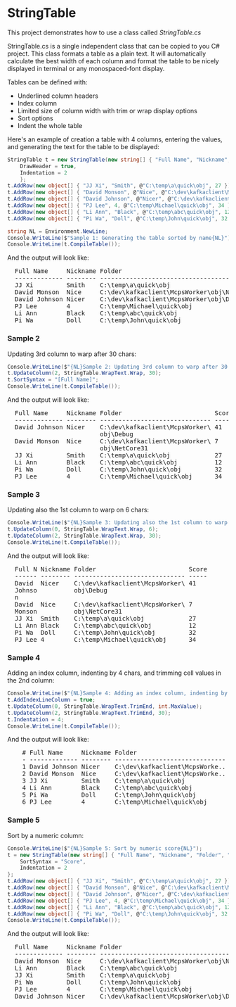 # StringTable
This project demonstrates how to use a class called *StringTable.cs*

StringTable.cs is a single independent class that can be copied to you C# project. This class formats a table as a plain text. It will automatically calculate the best width of each column and format the table to be nicely displayed in terminal or any monospaced-font display. 

Tables can be defined with: 
* Underlined column headers
* Index column
* Limited size of column width with trim or wrap display options
* Sort options
* Indent the whole table

Here's an example of creation a table with 4 columns, entering the values, and generating the text for the table to be displayed:
```cs
StringTable t = new StringTable(new string[] { "Full Name", "Nickname", "Folder", "Score" }) {
	DrawHeader = true,
	Indentation = 2
	};
t.AddRow(new object[] { "JJ Xi", "Smith", @"C:\temp\a\quick\obj", 27 });
t.AddRow(new object[] { "David Monson", @"Nice", @"C:\dev\kafkaclient\McpsWorker\obj\NetCore31", 7 });
t.AddRow(new object[] { "David Johnson", @"Nicer", @"C:\dev\kafkaclient\McpsWorker\obj\Debug", 41 });
t.AddRow(new object[] { "PJ Lee", 4, @"C:\temp\Michael\quick\obj", 34 });
t.AddRow(new object[] { "Li Ann", "Black", @"C:\temp\abc\quick\obj", 12 });
t.AddRow(new object[] { "Pi Wa", "Doll", @"C:\temp\John\quick\obj", 32 });

string NL = Environment.NewLine;
Console.WriteLine($"Sample 1: Generating the table sorted by name{NL}");
Console.WriteLine(t.CompileTable());
```

And the output will look like: 
<pre>
  Full Name     Nickname Folder                                      Score
  ------------- -------- ------------------------------------------- -----
  JJ Xi         Smith    C:\temp\a\quick\obj                         27
  David Monson  Nice     C:\dev\kafkaclient\McpsWorker\obj\NetCore31 7
  David Johnson Nicer    C:\dev\kafkaclient\McpsWorker\obj\Debug     41
  PJ Lee        4        C:\temp\Michael\quick\obj                   34
  Li Ann        Black    C:\temp\abc\quick\obj                       12
  Pi Wa         Doll     C:\temp\John\quick\obj                      32
</pre>

### Sample 2
Updating 3rd column to warp after 30 chars:
```cs
Console.WriteLine($"{NL}Sample 2: Updating 3rd column to warp after 30 chars{NL}");
t.UpdateColumn(2, StringTable.WrapText.Wrap, 30);
t.SortSyntax = "[Full Name]";
Console.WriteLine(t.CompileTable());
```

And the output will look like: 
<pre>
  Full Name     Nickname Folder                         Score
  ------------- -------- ------------------------------ -----
  David Johnson Nicer    C:\dev\kafkaclient\McpsWorker\ 41
                         obj\Debug
  David Monson  Nice     C:\dev\kafkaclient\McpsWorker\ 7
                         obj\NetCore31
  JJ Xi         Smith    C:\temp\a\quick\obj            27
  Li Ann        Black    C:\temp\abc\quick\obj          12
  Pi Wa         Doll     C:\temp\John\quick\obj         32
  PJ Lee        4        C:\temp\Michael\quick\obj      34
</pre>


### Sample 3
Updating also the 1st column to warp on 6 chars:
```cs
Console.WriteLine($"{NL}Sample 3: Updating also the 1st column to warp on 6 chars{NL}");
t.UpdateColumn(0, StringTable.WrapText.Wrap, 6);
t.UpdateColumn(2, StringTable.WrapText.Wrap, 30);
Console.WriteLine(t.CompileTable());
```

And the output will look like: 
<pre>
  Full N Nickname Folder                         Score
  ------ -------- ------------------------------ -----
  David  Nicer    C:\dev\kafkaclient\McpsWorker\ 41
  Johnso          obj\Debug
  n
  David  Nice     C:\dev\kafkaclient\McpsWorker\ 7
  Monson          obj\NetCore31
  JJ Xi  Smith    C:\temp\a\quick\obj            27
  Li Ann Black    C:\temp\abc\quick\obj          12
  Pi Wa  Doll     C:\temp\John\quick\obj         32
  PJ Lee 4        C:\temp\Michael\quick\obj      34
</pre>

### Sample 4
Adding an index column, indenting by 4 chars, and trimming cell values in the 2nd column:
```cs
Console.WriteLine($"{NL}Sample 4: Adding an index column, indenting by 4 chars, {NL}and trimming cell values in the 2nd column{NL}");
t.AddIndexLineColumn = true;
t.UpdateColumn(0, StringTable.WrapText.TrimEnd, int.MaxValue); 
t.UpdateColumn(2, StringTable.WrapText.TrimEnd, 30);
t.Indentation = 4;
Console.WriteLine(t.CompileTable());
```

And the output will look like: 
<pre>
    # Full Name     Nickname Folder                         Score
    - ------------- -------- ------------------------------ -----
    1 David Johnson Nicer    C:\dev\kafkaclient\McpsWorke.. 41
    2 David Monson  Nice     C:\dev\kafkaclient\McpsWorke.. 7
    3 JJ Xi         Smith    C:\temp\a\quick\obj            27
    4 Li Ann        Black    C:\temp\abc\quick\obj          12
    5 Pi Wa         Doll     C:\temp\John\quick\obj         32
    6 PJ Lee        4        C:\temp\Michael\quick\obj      34
</pre>

### Sample 5
Sort by a numeric column:
```cs
Console.WriteLine($"{NL}Sample 5: Sort by numeric score{NL}");
t = new StringTable(new string[] { "Full Name", "Nickname", "Folder", "Score" }, new List<int>() { 3 }) {
	SortSyntax = "Score",
	Indentation = 2
};
t.AddRow(new object[] { "JJ Xi", "Smith", @"C:\temp\a\quick\obj", 27 });
t.AddRow(new object[] { "David Monson", @"Nice", @"C:\dev\kafkaclient\McpsWorker\obj\NetCore31", 7 });
t.AddRow(new object[] { "David Johnson", @"Nicer", @"C:\dev\kafkaclient\McpsWorker\obj\Debug", 41 });
t.AddRow(new object[] { "PJ Lee", 4, @"C:\temp\Michael\quick\obj", 34 });
t.AddRow(new object[] { "Li Ann", "Black", @"C:\temp\abc\quick\obj", 12 });
t.AddRow(new object[] { "Pi Wa", "Doll", @"C:\temp\John\quick\obj", 32 });
Console.WriteLine(t.CompileTable());
```

And the output will look like: 
<pre>
  Full Name     Nickname Folder                                      Score
  ------------- -------- ------------------------------------------- -----
  David Monson  Nice     C:\dev\kafkaclient\McpsWorker\obj\NetCore31 7
  Li Ann        Black    C:\temp\abc\quick\obj                       12
  JJ Xi         Smith    C:\temp\a\quick\obj                         27
  Pi Wa         Doll     C:\temp\John\quick\obj                      32
  PJ Lee        4        C:\temp\Michael\quick\obj                   34
  David Johnson Nicer    C:\dev\kafkaclient\McpsWorker\obj\Debug     41
</pre>

